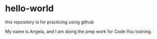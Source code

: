 # hello-world
this repository is for practicing using github

My name is Angela, and I am doing the prep work for Code:You training.
